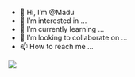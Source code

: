 - 👋 Hi, I’m @Madu
- 👀 I’m interested in ...
- 🌱 I’m currently learning ...
- 💞️ I’m looking to collaborate on ...
- 📫 How to reach me ...

[![](https://jitpack.io/v/ImTheekshana126/Dewmi-Group-Manage-Bot.svg)](https://jitpack.io/#ImTheekshana126/Dewmi-Group-Manage-Bot)
